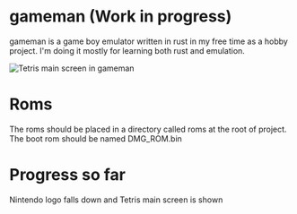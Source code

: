 # gameman (Work in progress)
gameman is a game boy emulator written in rust in my free time as a hobby project.
I'm doing it mostly for learning both rust and emulation.

![Tetris main screen in gameman](https://user-images.githubusercontent.com/3172529/51065725-45e4a680-15fe-11e9-8a73-b02b4993c8f3.png)

# Roms

The roms should be placed in a directory called roms at the root of project.
The boot rom should be named DMG_ROM.bin

# Progress so far

Nintendo logo falls down and Tetris main screen is shown
